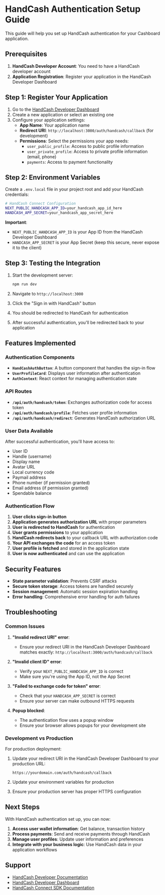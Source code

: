 # HandCash Authentication Setup Guide

This guide will help you set up HandCash authentication for your Cashboard application.

## Prerequisites

1. **HandCash Developer Account**: You need to have a HandCash developer account
2. **Application Registration**: Register your application in the HandCash Developer Dashboard

## Step 1: Register Your Application

1. Go to the [HandCash Developer Dashboard](https://dashboard.handcash.io/)
2. Create a new application or select an existing one
3. Configure your application settings:
   - **App Name**: Your application name
   - **Redirect URI**: `http://localhost:3000/auth/handcash/callback` (for development)
   - **Permissions**: Select the permissions your app needs:
     - `user_public_profile`: Access to public profile information
     - `user_private_profile`: Access to private profile information (email, phone)
     - `payments`: Access to payment functionality

## Step 2: Environment Variables

Create a `.env.local` file in your project root and add your HandCash credentials:

```bash
# HandCash Connect Configuration
NEXT_PUBLIC_HANDCASH_APP_ID=your_handcash_app_id_here
HANDCASH_APP_SECRET=your_handcash_app_secret_here
```

**Important**: 
- `NEXT_PUBLIC_HANDCASH_APP_ID` is your App ID from the HandCash Developer Dashboard
- `HANDCASH_APP_SECRET` is your App Secret (keep this secure, never expose it to the client)

## Step 3: Testing the Integration

1. Start the development server:
   ```bash
   npm run dev
   ```

2. Navigate to `http://localhost:3000`

3. Click the "Sign in with HandCash" button

4. You should be redirected to HandCash for authentication

5. After successful authentication, you'll be redirected back to your application

## Features Implemented

### Authentication Components

- **`HandCashAuthButton`**: A button component that handles the sign-in flow
- **`UserProfileCard`**: Displays user information after authentication
- **`AuthContext`**: React context for managing authentication state

### API Routes

- **`/api/auth/handcash/token`**: Exchanges authorization code for access token
- **`/api/auth/handcash/profile`**: Fetches user profile information
- **`/api/auth/handcash/redirect`**: Generates HandCash authorization URL

### User Data Available

After successful authentication, you'll have access to:

- User ID
- Handle (username)
- Display name
- Avatar URL
- Local currency code
- Paymail address
- Phone number (if permission granted)
- Email address (if permission granted)
- Spendable balance

### Authentication Flow

1. **User clicks sign-in button**
2. **Application generates authorization URL** with proper parameters
3. **User is redirected to HandCash** for authentication
4. **User grants permissions** to your application
5. **HandCash redirects back** to your callback URL with authorization code
6. **Your API exchanges the code** for an access token
7. **User profile is fetched** and stored in the application state
8. **User is now authenticated** and can use the application

## Security Features

- **State parameter validation**: Prevents CSRF attacks
- **Secure token storage**: Access tokens are handled securely
- **Session management**: Automatic session expiration handling
- **Error handling**: Comprehensive error handling for auth failures

## Troubleshooting

### Common Issues

1. **"Invalid redirect URI" error**:
   - Ensure your redirect URI in the HandCash Developer Dashboard matches exactly: `http://localhost:3000/auth/handcash/callback`

2. **"Invalid client ID" error**:
   - Verify your `NEXT_PUBLIC_HANDCASH_APP_ID` is correct
   - Make sure you're using the App ID, not the App Secret

3. **"Failed to exchange code for token" error**:
   - Check that your `HANDCASH_APP_SECRET` is correct
   - Ensure your server can make outbound HTTPS requests

4. **Popup blocked**:
   - The authentication flow uses a popup window
   - Ensure your browser allows popups for your development site

### Development vs Production

For production deployment:

1. Update your redirect URI in the HandCash Developer Dashboard to your production URL:
   ```
   https://yourdomain.com/auth/handcash/callback
   ```

2. Update your environment variables for production

3. Ensure your production server has proper HTTPS configuration

## Next Steps

With HandCash authentication set up, you can now:

1. **Access user wallet information**: Get balance, transaction history
2. **Process payments**: Send and receive payments through HandCash
3. **Manage user profiles**: Update user information and preferences
4. **Integrate with your business logic**: Use HandCash data in your application workflows

## Support

- [HandCash Developer Documentation](https://docs.handcash.io/)
- [HandCash Developer Dashboard](https://dashboard.handcash.io/)
- [HandCash Connect SDK Documentation](https://www.npmjs.com/package/@handcash/handcash-connect)
